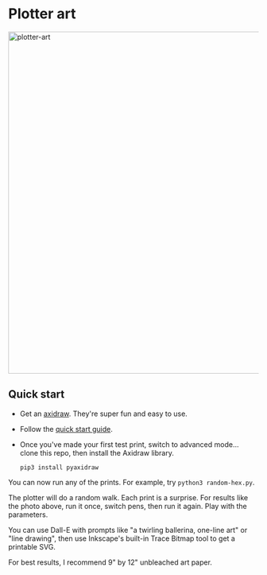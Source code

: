 # Plotter art

<img width="688" alt="plotter-art" src="https://user-images.githubusercontent.com/169280/187288142-7f6354c6-37b6-4e6b-ad3b-5b7fad724575.png">

## Quick start

- Get an [axidraw](https://axidraw.com/). They're super fun and easy to use.
- Follow the [quick start guide](https://wiki.evilmadscientist.com/AxiDraw).
- Once you've made your first test print, switch to advanced mode... clone this repo, then install the Axidraw library.
  
  ```
  pip3 install pyaxidraw
  ```

You can now run any of the prints. For example, try `python3 random-hex.py`.

The plotter will do a random walk. Each print is a surprise. For results like the photo above, run it once, switch pens, then run it again. Play with the parameters.

You can use Dall-E with prompts like "a twirling ballerina, one-line art" or "line drawing", then use Inkscape's built-in Trace Bitmap tool to get a printable SVG.

For best results, I recommend 9" by 12" unbleached art paper.
